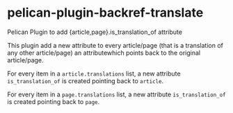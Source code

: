 # pelican-plugin-backref-translate
Pelican Plugin to add {article,page}.is_translation_of attribute

This plugin add a new attribute to every article/page (that is a translation of any other article/page) an attributewhich points back to the original article/page.

For every item in a ``article.translations`` list, a new attribute ``is_translation_of`` is created pointing back to ``article``.

For every item in a ``page.translations`` list, a new attribute ``is_translation_of`` is created pointing back to ``page``.
